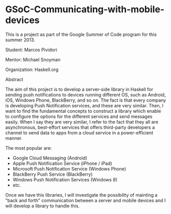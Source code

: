 GSoC-Communicating-with-mobile-devices
======================================

This is a project as part of the Google Summer of Code program for this summer 2013.

Student: Marcos Pividori
 
Mentor: Michael Snoyman
 
Organization: Haskell.org
 
Abstract

The aim of this project is to develop a server-side library in Haskell 
for sending push notifications to devices running different OS, such as 
Android, iOS, Windows Phone, BlackBerry, and so on.
The fact is that every company is developing Push Notification services, 
and these are very similar. Then, I want to find the fundamental concepts
to construct a library which enable to configure the options for the different
services and send messages easily.
When I say they are very similar, I refer to the fact that they all are
asynchronous, best-effort services that offers third-party developers a channel
to send data to apps from a cloud service in a power-efficient manner.

The most popular are:
   - Google Cloud Messaging (Android)
   - Apple Push Notification Service (iPhone / iPad)
   - Microsoft Push Notification Service (Windows Phone)
   - BlackBerry Push Service (BlackBerry)
   - Windows Push Notification Services (Windows 8)
   - etc.

Once we have this libraries, I will investigate the possibility of mainting a 
"back and forth" communication between a server and mobile devices and I will 
develop a library to handle this.
